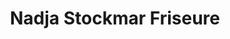 ---
title: "Nadja Stockmar Friseure"
url: /werra-suhl-tal/nadja-stockmar-friseure/
shop: Friseur
---